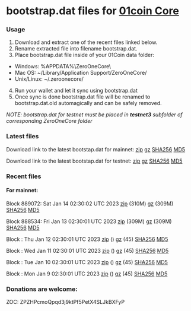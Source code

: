 # bootstrap.dat files for [01coin Core](https://01coin.io)

### Usage

1. Download and extract one of the recent files linked below.
2. Rename extracted file into filename bootstrap.dat.
3. Place bootstrap.dat file inside of your 01Coin data folder:
 - Windows: %APPDATA%\ZeroOneCore\
 - Mac OS: ~/Library/Application Support/ZeroOneCore/
 - Unix/Linux: ~/.zeroonecore/
4. Run your wallet and let it sync using bootstrap.dat
5. Once sync is done bootstrap.dat file will be renamed to bootstrap.dat.old automagically and can be safely removed.

_NOTE: bootstrap.dat for testnet must be placed in **testnet3** subfolder of corresponding ZeroOneCore folder_

### Latest files
Download link to the latest bootstap.dat for mainnet: [zip](https://files.01coin.io/mainnet/bootstrap.dat.zip) [gz](https://files.01coin.io/mainnet/bootstrap.dat.tar.gz) [SHA256](https://files.01coin.io/mainnet/sha256.txt) [MD5](https://files.01coin.io/mainnet/md5.txt)

Download link to the latest bootstap.dat for testnet: [zip](https://files.01coin.io/testnet/bootstrap.dat.zip) [gz](https://files.01coin.io/testnet/bootstrap.dat.tar.gz) [SHA256](https://files.01coin.io/testnet/sha256.txt) [MD5](https://files.01coin.io/testnet/md5.txt)

### Recent files

#### For mainnet:

Block 889072: Sat Jan 14 02:30:02 UTC 2023 [zip](https://files.01coin.io/mainnet/2023-01-14/bootstrap.dat.zip) (310M) [gz](https://files.01coin.io/mainnet/2023-01-14/bootstrap.dat.tar.gz) (309M) [SHA256](https://files.01coin.io/mainnet/2023-01-14/sha256.txt) [MD5](https://files.01coin.io/mainnet/2023-01-14/md5.txt)

Block 888534: Fri Jan 13 02:30:01 UTC 2023 [zip](https://files.01coin.io/mainnet/2023-01-13/bootstrap.dat.zip) (309M) [gz](https://files.01coin.io/mainnet/2023-01-13/bootstrap.dat.tar.gz) (309M) [SHA256](https://files.01coin.io/mainnet/2023-01-13/sha256.txt) [MD5](https://files.01coin.io/mainnet/2023-01-13/md5.txt)

Block : Thu Jan 12 02:30:01 UTC 2023 [zip](https://files.01coin.io/mainnet/2023-01-12/bootstrap.dat.zip) () [gz](https://files.01coin.io/mainnet/2023-01-12/bootstrap.dat.tar.gz) (45) [SHA256](https://files.01coin.io/mainnet/2023-01-12/sha256.txt) [MD5](https://files.01coin.io/mainnet/2023-01-12/md5.txt)

Block : Wed Jan 11 02:30:01 UTC 2023 [zip](https://files.01coin.io/mainnet/2023-01-11/bootstrap.dat.zip) () [gz](https://files.01coin.io/mainnet/2023-01-11/bootstrap.dat.tar.gz) (45) [SHA256](https://files.01coin.io/mainnet/2023-01-11/sha256.txt) [MD5](https://files.01coin.io/mainnet/2023-01-11/md5.txt)

Block : Tue Jan 10 02:30:01 UTC 2023 [zip](https://files.01coin.io/mainnet/2023-01-10/bootstrap.dat.zip) () [gz](https://files.01coin.io/mainnet/2023-01-10/bootstrap.dat.tar.gz) (45) [SHA256](https://files.01coin.io/mainnet/2023-01-10/sha256.txt) [MD5](https://files.01coin.io/mainnet/2023-01-10/md5.txt)

Block : Mon Jan  9 02:30:01 UTC 2023 [zip](https://files.01coin.io/mainnet/2023-01-09/bootstrap.dat.zip) () [gz](https://files.01coin.io/mainnet/2023-01-09/bootstrap.dat.tar.gz) (45) [SHA256](https://files.01coin.io/mainnet/2023-01-09/sha256.txt) [MD5](https://files.01coin.io/mainnet/2023-01-09/md5.txt)


### Donations are welcome:

ZOC: ZPZHPcmoQpqd3j9ktPf5PetX4SLJkBXFyP
